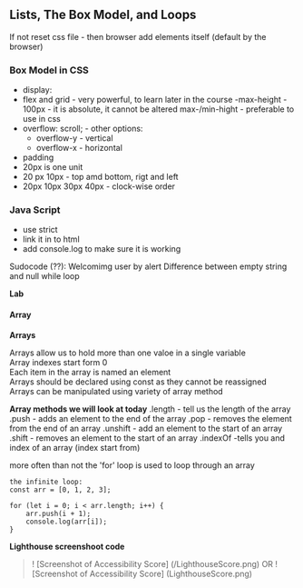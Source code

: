 ##  Lists, The Box Model, and Loops

If not reset css file - then browser add elements itself (default by the browser)

### Box Model in CSS
- display:
 - flex and grid - very powerful, to learn later in the course
 -max-height - 100px - it is absolute, it cannot be altered 
 max-/min-hight - preferable to use in css 
 - overflow: scroll;  - other options:
    - overflow-y - vertical
    - overflow-x - horizontal
- padding 
- 20px is one unit 
- 20 px 10px - top amd bottom, rigt and left 
- 20px 10px 30px 40px - clock-wise order

### Java Script

- use strict
- link it in to html
- add console.log to make sure it is working

Sudocode (??):
Welcomimg user by alert
Difference between empty string and null
while loop

**Lab**

#### Array  

 **Arrays**  

Arrays allow us to hold more than one valoe in a single variable  
Array indexes start form 0  
Each item in the array is named an element  
Arrays should be declared using const as they cannot be reassigned  
Arrays can be manipulated using variety of array method  

**Array methods we will look at today**
.length - tell us the length of the array
.push - adds an element to the end of the array
.pop - removes the element from  the end of an array
.unshift - add an element to the start of an array
.shift - removes an element to the start of an array
.indexOf -tells you and index of an array (index start from)  

more often than not the 'for' loop is used to loop through an array

    the infinite loop: 
    const arr = [0, 1, 2, 3];

    for (let i = 0; i < arr.length; i++) {
        arr.push(i + 1);
        console.log(arr[i]);
    }


**Lighthouse screenshoot code**
  >  ! [Screenshot of Accessibility Score] (/LighthouseScore.png)
  >  OR
  >  ! [Screenshot of Accessibility Score] (LighthouseScore.png)


